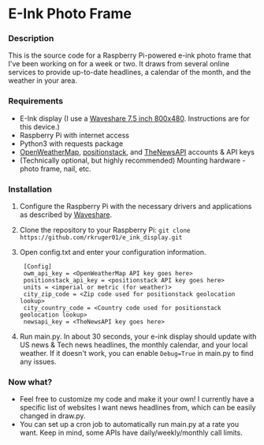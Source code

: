 # E-Ink Photo Frame

### Description

This is the source code for a Raspberry Pi-powered e-ink photo frame that I've been working on for a week or two. It draws from several online services to provide up-to-date headlines, a calendar of the month, and the weather in your area.

### Requirements

 - E-Ink display (I use a [Waveshare 7.5 inch 800x480](https://www.amazon.com/waveshare-7-5inch-HAT-Raspberry-Consumption/dp/B075R4QY3L). Instructions are for this device.)
 - Raspberry Pi with internet access
 - Python3 with requests package
 - [OpenWeatherMap](https://openweathermap.org/), [positionstack](https://positionstack.com/), and [TheNewsAPI](https://www.thenewsapi.com/) accounts & API keys  
 - (Technically optional, but highly recommended) Mounting hardware - photo frame, nail, etc.

### Installation

1. Configure the Raspberry Pi with the necessary drivers and applications as described by [Waveshare](https://www.waveshare.com/wiki/7.5inch_e-Paper_HAT#Enable_SPI_interface).
2. Clone the repository to your Raspberry Pi:  ```git clone https://github.com/rkruger01/e_ink_display.git```
3. Open config.txt and enter your configuration information. 
           
        [Config]
        owm_api_key = <OpenWeatherMap API key goes here>
        positionstack_api_key = <positionstack API key goes here>
        units = <imperial or metric (for weather)>
        city_zip_code = <Zip code used for positionstack geolocation lookup>
        city_country_code = <Country code used for positionstack geolocation lookup>
        newsapi_key = <TheNewsAPI key goes here>

4. Run main.py. In about 30 seconds, your e-ink display should update with US news & Tech news headlines, the monthly calendar, and your local weather. If it doesn't work, you can enable ```Debug=True``` in main.py to find any issues.

### Now what?

- Feel free to customize my code and make it your own! I currently have a specific list of websites I want news headlines from, which can be easily changed in draw.py.
- You can set up a cron job to automatically run main.py at a rate you want. Keep in mind, some APIs have daily/weekly/monthly call limits.